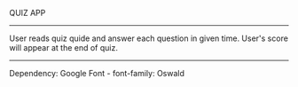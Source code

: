 QUIZ APP

*** *** ***

User reads quiz quide and answer each question in given time. User's score will appear at the end of quiz.

*** *** ***

Dependency:
Google Font -   font-family: Oswald 


